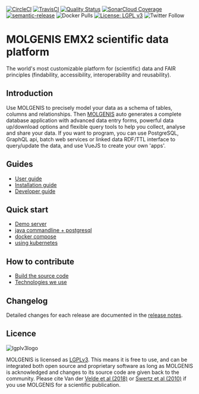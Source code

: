 [![CircleCI](https://circleci.com/gh/molgenis/molgenis-emx2.svg?style=shield)](https://circleci.com/gh/molgenis/molgenis-emx2)
[![TravisCI](https://travis-ci.com/molgenis/molgenis-emx2.svg?branch=master)](https://travis-ci.com/molgenis/molgenis-emx2)
[![Quality Status](https://sonarcloud.io/api/project_badges/measure?project=molgenis_molgenis-emx2&metric=alert_status)](https://sonarcloud.io/dashboard?id=molgenis_molgenis-emx2)
[![SonarCloud Coverage](https://sonarcloud.io/api/project_badges/measure?project=molgenis_molgenis-emx2&metric=coverage)](https://sonarcloud.io/component_measures/metric/coverage/list?id=molgenis_molgenis-emx2)
[![semantic-release](https://img.shields.io/badge/%20%20%F0%9F%93%A6%F0%9F%9A%80-semantic--release-e10079.svg)](https://github.com/semantic-release/semantic-release)
![Docker Pulls](https://img.shields.io/docker/pulls/molgenis/molgenis-emx2)
[![License: LGPL v3](https://img.shields.io/badge/License-LGPL%20v3-blue.svg)](https://www.gnu.org/licenses/lgpl-3.0)
![Twitter Follow](https://img.shields.io/twitter/follow/molgenis?style=social)

# MOLGENIS EMX2 scientific data platform

The world's most customizable platform for (scientific) data and FAIR principles (findability, accessibility,
interoperability and reusability). 

## Introduction

Use MOLGENIS to precisely model your data as a schema of tables, columns and relationships.
Then [MOLGENIS](http://molgenis.org)
auto generates a complete database application with advanced data entry forms, powerful data up/download options and
flexible query tools to help you collect, analyse and share your data. If you want to program, you can use PostgreSQL,
GraphQL api, batch web services or linked data RDF/TTL interface to query/update the data, and use VueJS to create your
own 'apps'.

## Guides

* [User guide](https://molgenis.github.io/molgenis-emx2/#/molgenis/use)
* [Installation guide](https://molgenis.github.io/molgenis-emx2/#/molgenis/run)
* [Developer guide](https://molgenis.github.io/molgenis-emx2/#/molgenis/dev_quickstart)

## Quick start

* [Demo server](https://emx2.test.molgenis.org)
* [java commandline + postgresql](https://molgenis.github.io/molgenis-emx2/#/molgenis/run_java)
* [docker compose](https://molgenis.github.io/molgenis-emx2/#/molgenis/run_docker)
* [using kubernetes](https://molgenis.github.io/molgenis-emx2/#/molgenis/run_helm)

## How to contribute

* [Build the source code](https://molgenis.github.io/molgenis-emx2/#/molgenis/dev_quickstart)
* [Technologies we use](https://molgenis.github.io/molgenis-emx2/#/molgenis/dev_technologies)

## Changelog

Detailed changes for each release are documented in
the [release notes](https://github.com/molgenis/molgenis-emx2/releases).

## Licence

![lgplv3logo](https://www.gnu.org/graphics/lgplv3-with-text-154x68.png)

MOLGENIS is licensed as [LGPLv3](LICENSE). This means it is free to use, and can be integrated both open source and
proprietary software as long as MOLGENIS is acknowledged and changes to its source code are given back to the community.
Please cite Van der [Velde et al (2018)](https://pubmed.ncbi.nlm.nih.gov/30165396)
or [Swertz et al (2010)](https://pubmed.ncbi.nlm.nih.gov/21210979) if you use MOLGENIS for a scientific publication.
